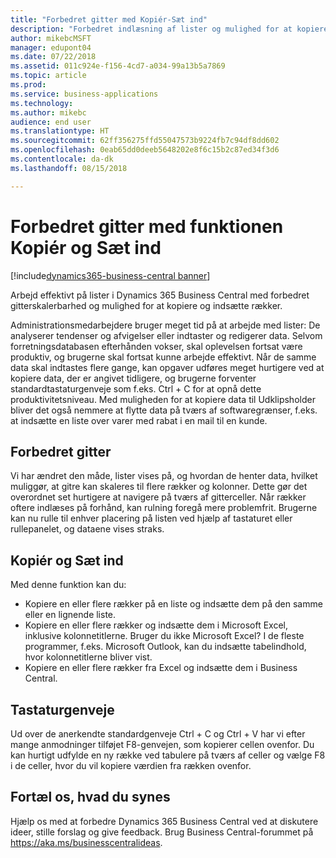 ```yaml
---
title: "Forbedret gitter med Kopiér-Sæt ind"
description: "Forbedret indlæsning af lister og mulighed for at kopiere og indsætte rækker."
author: mikebcMSFT
manager: edupont04
ms.date: 07/22/2018
ms.assetid: 011c924e-f156-4cd7-a034-99a13b5a7869
ms.topic: article
ms.prod: 
ms.service: business-applications
ms.technology: 
ms.author: mikebc
audience: end user
ms.translationtype: HT
ms.sourcegitcommit: 62ff356275ffd55047573b9224fb7c94df8dd602
ms.openlocfilehash: 0eab65dd0deeb5648202e8f6c15b2c87ed34f3d6
ms.contentlocale: da-dk
ms.lasthandoff: 08/15/2018

---
```

#  <a name="improved-grid-with-copy-and-paste"></a>Forbedret gitter med funktionen Kopiér og Sæt ind

[!include[dynamics365-business-central banner](../includes/dynamics365-business-central.md)]



Arbejd effektivt på lister i Dynamics 365 Business Central med forbedret gitterskalerbarhed og mulighed for at kopiere og indsætte rækker.

Administrationsmedarbejdere bruger meget tid på at arbejde med lister: De analyserer tendenser og afvigelser eller indtaster og redigerer data. Selvom forretningsdatabasen efterhånden vokser, skal oplevelsen fortsat være produktiv, og brugerne skal fortsat kunne arbejde effektivt. Når de samme data skal indtastes flere gange, kan opgaver udføres meget hurtigere ved at kopiere data, der er angivet tidligere, og brugerne forventer standardtastaturgenveje som f.eks. Ctrl + C for at opnå dette produktivitetsniveau. Med muligheden for at kopiere data til Udklipsholder bliver det også nemmere at flytte data på tværs af softwaregrænser, f.eks. at indsætte en liste over varer med rabat i en mail til en kunde.

## <a name="improved-grid"></a>Forbedret gitter
Vi har ændret den måde, lister vises på, og hvordan de henter data, hvilket muliggør, at gitre kan skaleres til flere rækker og kolonner. Dette gør det overordnet set hurtigere at navigere på tværs af gitterceller. Når rækker oftere indlæses på forhånd, kan rulning foregå mere problemfrit. Brugerne kan nu rulle til enhver placering på listen ved hjælp af tastaturet eller rullepanelet, og dataene vises straks.

## <a name="copy-and-paste"></a>Kopiér og Sæt ind
Med denne funktion kan du:

* Kopiere en eller flere rækker på en liste og indsætte dem på den samme eller en lignende liste.
* Kopiere en eller flere rækker og indsætte dem i Microsoft Excel, inklusive kolonnetitlerne.
  Bruger du ikke Microsoft Excel? I de fleste programmer, f.eks. Microsoft Outlook, kan du indsætte tabelindhold, hvor kolonnetitlerne bliver vist.
* Kopiere en eller flere rækker fra Excel og indsætte dem i Business Central.

## <a name="keyboard-shortcuts"></a>Tastaturgenveje
Ud over de anerkendte standardgenveje Ctrl + C og Ctrl + V har vi efter mange anmodninger tilføjet F8-genvejen, som kopierer cellen ovenfor. Du kan hurtigt udfylde en ny række ved tabulere på tværs af celler og vælge F8 i de celler, hvor du vil kopiere værdien fra rækken ovenfor.

<!--
### Who uses these features
These features are available to all desktop users without additional setup in the browser or Windows 10 companion app.
## Status
### Availability
Cloud, on-premises, hybrid
### Regional availability
No regional restrictions. Available to all Dynamics 365 Business Central supported markets.
-->

## <a name="tell-us-what-you-think"></a>Fortæl os, hvad du synes
Hjælp os med at forbedre Dynamics 365 Business Central ved at diskutere ideer, stille forslag og give feedback. Brug Business Central-forummet på https://aka.ms/businesscentralideas.

